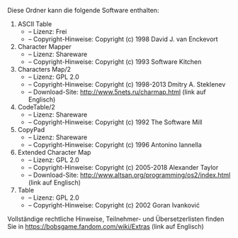 ﻿Diese Ordner kann die folgende Software enthalten:

1. ASCII Table
   - – Lizenz: Frei
   - – Copyright-Hinweise: Copyright (c) 1998 David J. van Enckevort
2. Character Mapper
   - – Lizenz: Shareware
   - – Copyright-Hinweise: Copyright (c) 1993 Software Kitchen
3. Characters Map/2
   - – Lizenz: GPL 2.0
   - – Copyright-Hinweise: Copyright (c) 1998-2013 Dmitry A. Steklenev
   - – Download-Site: http://www.5nets.ru/charmap.html (link auf Englisch)
4. CodeTable/2
   - – Lizenz: Shareware
   - – Copyright-Hinweise: Copyright (c) 1992 The Software Mill
5. CopyPad
   - – Lizenz: Shareware
   - – Copyright-Hinweise: Copyright (c) 1996 Antonino Iannella
6. Extended Character Map
   - – Lizenz: GPL 2.0
   - – Copyright-Hinweise: Copyright (c) 2005-2018 Alexander Taylor
   - – Download-Site: http://www.altsan.org/programming/os2/index.html (link auf Englisch)
7. Table
   - – Lizenz: GPL 2.0
   - – Copyright-Hinweise: Copyright (c) 2002 Goran Ivanković

Vollständige rechtliche Hinweise, Teilnehmer- und Übersetzerlisten finden Sie in https://bobsgame.fandom.com/wiki/Extras (link auf Englisch)
